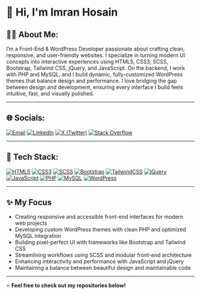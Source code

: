 # 👋 Hi, I'm Imran Hosain  

## 🧑‍💻 About Me:
I’m a Front-End & WordPress Developer passionate about crafting clean, responsive, and user-friendly websites.
I specialize in turning modern UI concepts into interactive experiences using HTML5, CSS3, SCSS, Bootstrap, Tailwind CSS, jQuery, and JavaScript.
On the backend, I work with PHP and MySQL, and I build dynamic, fully-customized WordPress themes that balance design and performance.
I love bridging the gap between design and development, ensuring every interface I build feels intuitive, fast, and visually polished.

---

## 🌐 Socials:
[![Email](https://img.shields.io/badge/Email-D14836?logo=gmail&logoColor=white)](mailto:coderimran.me@gmail.com)
[![LinkedIn](https://img.shields.io/badge/LinkedIn-0A66C2?logo=linkedin&logoColor=white)](https://linkedin.com/in/web-designer-frontend-developer)
[![X (Twitter)](https://img.shields.io/badge/Twitter-000000?logo=x&logoColor=white)](https://x.com/ImranHosain97)
[![Stack Overflow](https://img.shields.io/badge/Stack%20Overflow-F58025?logo=stackoverflow&logoColor=white)](https://stackoverflow.com/users/17320324/imran-hosain)

---

## 🧰 Tech Stack:
[![HTML5](https://img.shields.io/badge/HTML5-E34F26?logo=html5&logoColor=white)](https://developer.mozilla.org/docs/Web/Guide/HTML/HTML5)
[![CSS3](https://img.shields.io/badge/CSS3-1572B6?logo=css3&logoColor=white)](https://developer.mozilla.org/docs/Web/CSS)
[![SCSS](https://img.shields.io/badge/SCSS-CC6699?logo=sass&logoColor=white)](https://sass-lang.com/)
[![Bootstrap](https://img.shields.io/badge/Bootstrap-7952B3?logo=bootstrap&logoColor=white)](https://getbootstrap.com/)
[![TailwindCSS](https://img.shields.io/badge/TailwindCSS-38B2AC?logo=tailwind-css&logoColor=white)](https://tailwindcss.com/)
[![jQuery](https://img.shields.io/badge/jQuery-0769AD?logo=jquery&logoColor=white)](https://jquery.com/)
[![JavaScript](https://img.shields.io/badge/JavaScript-F7DF1E?logo=javascript&logoColor=black)](https://developer.mozilla.org/docs/Web/JavaScript)
[![PHP](https://img.shields.io/badge/PHP-777BB4?logo=php&logoColor=white)](https://www.php.net/)
[![MySQL](https://img.shields.io/badge/MySQL-4479A1?logo=mysql&logoColor=white)](https://www.mysql.com/)
[![WordPress](https://img.shields.io/badge/WordPress-21759B?logo=wordpress&logoColor=white)](https://wordpress.org/)

---

## ✨ My Focus
- Creating responsive and accessible front-end interfaces for modern web projects
- Developing custom WordPress themes with clean PHP and optimized MySQL integration
- Building pixel-perfect UI with frameworks like Bootstrap and Tailwind CSS
- Streamlining workflows using SCSS and modular front-end architecture
- Enhancing interactivity and performance with JavaScript and jQuery
- Maintaining a balance between beautiful design and maintainable code

---

⭐️ **Feel free to check out my repositories below!**
